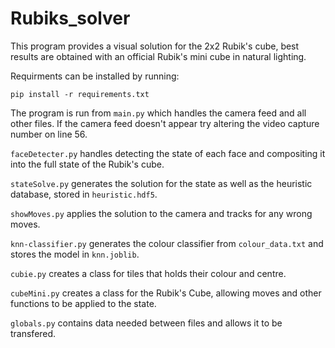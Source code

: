 # Rubiks_solver

This program provides a visual solution for the 2x2 Rubik's cube, best results are obtained with an official Rubik's mini cube in natural lighting.

Requirments can be installed by running:

```
pip install -r requirements.txt
```

The program is run from `main.py` which handles the camera feed and all other files. If the camera feed doesn't appear try altering the video capture number on line 56.

`faceDetecter.py` handles detecting the state of each face and compositing it into the full state of the Rubik's cube.

`stateSolve.py` generates the solution for the state as well as the heuristic database, stored in `heuristic.hdf5`.

`showMoves.py` applies the solution to the camera and tracks for any wrong moves.

`knn-classifier.py` generates the colour classifier from `colour_data.txt` and stores the model in `knn.joblib`.

`cubie.py` creates a class for tiles that holds their colour and centre.

`cubeMini.py` creates a class for the Rubik's Cube, allowing moves and other functions to be applied to the state.

`globals.py` contains data needed between files and allows it to be transfered.